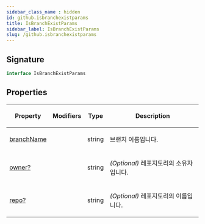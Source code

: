 ```yaml
---
sidebar_class_name : hidden
id: github.isbranchexistparams
title: IsBranchExistParams
sidebar_label: IsBranchExistParams
slug: /github.isbranchexistparams
---
```






## Signature

```typescript
interface IsBranchExistParams 
```

## Properties

<table><thead><tr><th>

Property


</th><th>

Modifiers


</th><th>

Type


</th><th>

Description


</th></tr></thead>
<tbody><tr><td>

[branchName](./github.isbranchexistparams.branchname)


</td><td>


</td><td>

string


</td><td>

브랜치 이름입니다.


</td></tr>
<tr><td>

[owner?](./github.isbranchexistparams.owner)


</td><td>


</td><td>

string


</td><td>

_(Optional)_ 레포지토리의 소유자입니다.


</td></tr>
<tr><td>

[repo?](./github.isbranchexistparams.repo)


</td><td>


</td><td>

string


</td><td>

_(Optional)_ 레포지토리의 이름입니다.


</td></tr>
</tbody></table>
